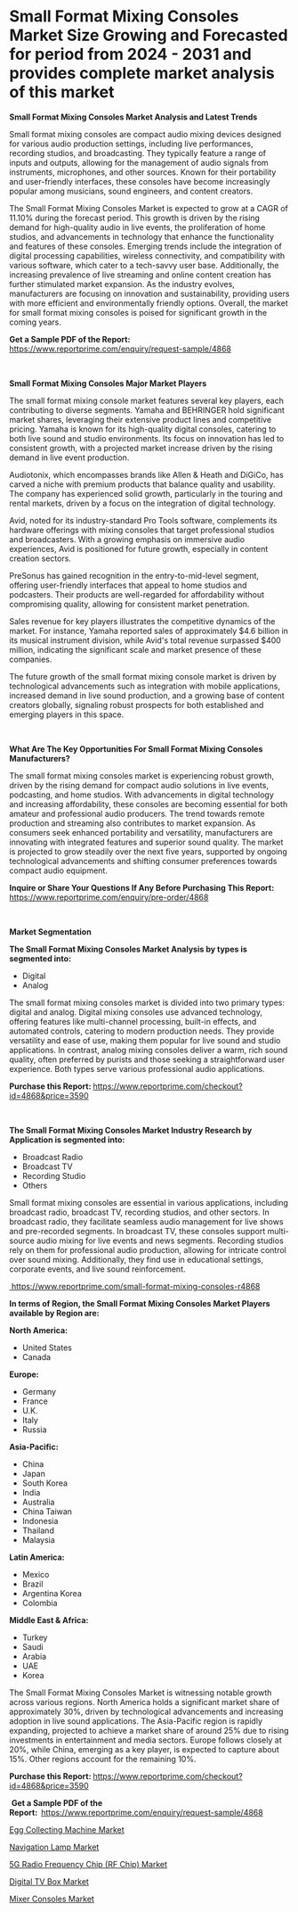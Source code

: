 <p><h1>Small Format Mixing Consoles Market Size Growing and Forecasted for period from 2024 - 2031 and provides complete market analysis of this market</h1></p><p><strong>Small Format Mixing Consoles Market Analysis and Latest Trends</strong></p>
<p><p>Small format mixing consoles are compact audio mixing devices designed for various audio production settings, including live performances, recording studios, and broadcasting. They typically feature a range of inputs and outputs, allowing for the management of audio signals from instruments, microphones, and other sources. Known for their portability and user-friendly interfaces, these consoles have become increasingly popular among musicians, sound engineers, and content creators.</p><p>The Small Format Mixing Consoles Market is expected to grow at a CAGR of 11.10% during the forecast period. This growth is driven by the rising demand for high-quality audio in live events, the proliferation of home studios, and advancements in technology that enhance the functionality and features of these consoles. Emerging trends include the integration of digital processing capabilities, wireless connectivity, and compatibility with various software, which cater to a tech-savvy user base. Additionally, the increasing prevalence of live streaming and online content creation has further stimulated market expansion. As the industry evolves, manufacturers are focusing on innovation and sustainability, providing users with more efficient and environmentally friendly options. Overall, the market for small format mixing consoles is poised for significant growth in the coming years.</p></p>
<p><strong>Get a Sample PDF of the Report:&nbsp;</strong> <a href="https://www.reportprime.com/enquiry/request-sample/4868">https://www.reportprime.com/enquiry/request-sample/4868</a></p>
<p>&nbsp;</p>
<p><strong>Small Format Mixing Consoles Major Market Players</strong></p>
<p><p>The small format mixing console market features several key players, each contributing to diverse segments. Yamaha and BEHRINGER hold significant market shares, leveraging their extensive product lines and competitive pricing. Yamaha is known for its high-quality digital consoles, catering to both live sound and studio environments. Its focus on innovation has led to consistent growth, with a projected market increase driven by the rising demand in live event production.</p><p>Audiotonix, which encompasses brands like Allen & Heath and DiGiCo, has carved a niche with premium products that balance quality and usability. The company has experienced solid growth, particularly in the touring and rental markets, driven by a focus on the integration of digital technology.</p><p>Avid, noted for its industry-standard Pro Tools software, complements its hardware offerings with mixing consoles that target professional studios and broadcasters. With a growing emphasis on immersive audio experiences, Avid is positioned for future growth, especially in content creation sectors.</p><p>PreSonus has gained recognition in the entry-to-mid-level segment, offering user-friendly interfaces that appeal to home studios and podcasters. Their products are well-regarded for affordability without compromising quality, allowing for consistent market penetration.</p><p>Sales revenue for key players illustrates the competitive dynamics of the market. For instance, Yamaha reported sales of approximately $4.6 billion in its musical instrument division, while Avid's total revenue surpassed $400 million, indicating the significant scale and market presence of these companies.</p><p>The future growth of the small format mixing console market is driven by technological advancements such as integration with mobile applications, increased demand in live sound production, and a growing base of content creators globally, signaling robust prospects for both established and emerging players in this space.</p></p>
<p>&nbsp;</p>
<p><strong>What Are The Key Opportunities For Small Format Mixing Consoles Manufacturers?</strong></p>
<p><p>The small format mixing consoles market is experiencing robust growth, driven by the rising demand for compact audio solutions in live events, podcasting, and home studios. With advancements in digital technology and increasing affordability, these consoles are becoming essential for both amateur and professional audio producers. The trend towards remote production and streaming also contributes to market expansion. As consumers seek enhanced portability and versatility, manufacturers are innovating with integrated features and superior sound quality. The market is projected to grow steadily over the next five years, supported by ongoing technological advancements and shifting consumer preferences towards compact audio equipment.</p></p>
<p><strong>Inquire or Share Your Questions If Any Before Purchasing This Report:</strong> <a href="https://www.reportprime.com/enquiry/pre-order/4868">https://www.reportprime.com/enquiry/pre-order/4868</a></p>
<p>&nbsp;</p>
<p><strong>Market Segmentation</strong></p>
<p><strong>The Small Format Mixing Consoles Market Analysis by types is segmented into:</strong></p>
<p><ul><li>Digital</li><li>Analog</li></ul></p>
<p><p>The small format mixing consoles market is divided into two primary types: digital and analog. Digital mixing consoles use advanced technology, offering features like multi-channel processing, built-in effects, and automated controls, catering to modern production needs. They provide versatility and ease of use, making them popular for live sound and studio applications. In contrast, analog mixing consoles deliver a warm, rich sound quality, often preferred by purists and those seeking a straightforward user experience. Both types serve various professional audio applications.</p></p>
<p><strong>Purchase this Report:&nbsp;</strong><a href="https://www.reportprime.com/checkout?id=4868&price=3590">https://www.reportprime.com/checkout?id=4868&price=3590</a></p>
<p>&nbsp;</p>
<p><strong>The Small Format Mixing Consoles Market Industry Research by Application is segmented into:</strong></p>
<p><ul><li>Broadcast Radio</li><li>Broadcast TV</li><li>Recording Studio</li><li>Others</li></ul></p>
<p><p>Small format mixing consoles are essential in various applications, including broadcast radio, broadcast TV, recording studios, and other sectors. In broadcast radio, they facilitate seamless audio management for live shows and pre-recorded segments. In broadcast TV, these consoles support multi-source audio mixing for live events and news segments. Recording studios rely on them for professional audio production, allowing for intricate control over sound mixing. Additionally, they find use in educational settings, corporate events, and live sound reinforcement.</p></p>
<p><a href="https://www.reportprime.com/small-format-mixing-consoles-r4868">&nbsp;https://www.reportprime.com/small-format-mixing-consoles-r4868</a></p>
<p><strong>In terms of Region, the Small Format Mixing Consoles Market Players available by Region are:</strong></p>
<p>
    <p> <strong> North America: </strong>
        <ul>
            <li>United States</li>
            <li>Canada</li>
        </ul>
        </p> 
    <p> <strong> Europe: </strong>
        <ul>
            <li>Germany</li>
            <li>France</li>
            <li>U.K.</li>
            <li>Italy</li>
            <li>Russia</li>
        </ul>
        </p> 
    <p> <strong> Asia-Pacific: </strong>
        <ul>
            <li>China</li>
            <li>Japan</li>
            <li>South Korea</li>
            <li>India</li>
            <li>Australia</li>
            <li>China Taiwan</li>
            <li>Indonesia</li>
            <li>Thailand</li>
            <li>Malaysia</li>
        </ul>
        </p> 
    <p> <strong> Latin America: </strong>
        <ul>
            <li>Mexico</li>
            <li>Brazil</li>
            <li>Argentina Korea</li>
            <li>Colombia</li>
        </ul>
        </p> 
    <p> <strong> Middle East & Africa: </strong>
        <ul>
            <li>Turkey</li>
            <li>Saudi</li>
            <li>Arabia</li>
            <li>UAE</li>
            <li>Korea</li>
        </ul>
    </p>
    </p>
<p><p>The Small Format Mixing Consoles Market is witnessing notable growth across various regions. North America holds a significant market share of approximately 30%, driven by technological advancements and increasing adoption in live sound applications. The Asia-Pacific region is rapidly expanding, projected to achieve a market share of around 25% due to rising investments in entertainment and media sectors. Europe follows closely at 20%, while China, emerging as a key player, is expected to capture about 15%. Other regions account for the remaining 10%.</p></p>
<p><strong>Purchase this Report: </strong><a href="https://www.reportprime.com/checkout?id=4868&price=3590">https://www.reportprime.com/checkout?id=4868&price=3590</a></p>
<p>&nbsp;<strong>Get a Sample PDF of the Report:&nbsp;&nbsp;</strong><a href="https://www.reportprime.com/enquiry/request-sample/4868">https://www.reportprime.com/enquiry/request-sample/4868</a></p>
<p><strong></strong></p>
<p><p><a href="https://www.linkedin.com/pulse/egg-collecting-machine-market-global-regional-analysis-focus-kuvnc?trackingId=Ka1Ep5CAToSqOw8Lm%2FgA7A%3D%3D">Egg Collecting Machine Market</a></p><p><a href="https://www.linkedin.com/pulse/navigation-lamp-market-outlook-share-analysis-growth-trends-le6xc?trackingId=E2f7I7GhRgK1K%2FIiOZBSbw%3D%3D">Navigation Lamp Market</a></p><p><a href="https://issuu.com/reportprime-2/docs/5g-radio-frequency-chip-rf-chip-mar_1f140607b90268">5G Radio Frequency Chip (RF Chip) Market</a></p><p><a href="https://issuu.com/reportprime-2/docs/digital-tv-box-market-size-2030.ppt_e9edd08c7615ab">Digital TV Box Market</a></p><p><a href="https://github.com/JakirUddin651/Market-Research-Report-List-1/blob/main/mixer-consoles-market.md">Mixer Consoles Market</a></p></p>